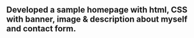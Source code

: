 
## Developed a sample homepage with html, CSS with banner, image & description about myself and contact form.
